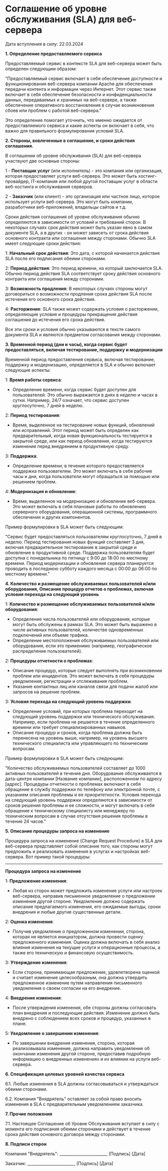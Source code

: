 <h1>Соглашение об уровне обслуживания (SLA) для веб-сервера</h1>

Дата вступления в силу: 22.03.2024

**1. Определение предоставляемого сервиса**

Предоставляемый сервис в контексте SLA для веб-сервера может быть определен следующим образом:

"Предоставляемый сервис включает в себя обеспечение доступности и функционирования веб-сервера компании Apache для обеспечения передачи контента и информации через Интернет. Этот сервис также включает в себя обеспечение безопасности и конфиденциальности данных, передаваемых и хранимых на веб-сервере, а также обеспечение оперативного восстановления в случае возникновения сбоев или проблем с работой веб-сервера."

Это определение помогает уточнить, что именно ожидается от предоставляемого сервиса и какие аспекты он включает в себя, что важно для правильного формулирования условий SLA.

**2. Cтороны, вовлеченные в соглашение, и сроки действия соглашения.**

В соглашении об уровне обслуживания (SLA) для веб-сервера участвуют две основные стороны: 

1 - **Поставщик услуг** (или исполнитель) - это компания или организация, которая предоставляет услуги веб-сервера. Это может быть хостинг-провайдер, IT-компания или любой другой поставщик услуг в области веб-хостинга и обслуживания серверов.

2 - **Заказчик** (или клиент) - это организация или частное лицо, которое использует услуги веб-сервера. Это могут быть компании, разработчики веб-приложений, владельцы сайтов и т.д.

Сроки действия соглашения об уровне обслуживания обычно определяются в зависимости от условий и требований сторон. В некоторых случаях срок действия может быть указан явно в самом документе SLA, а в других - он может зависеть от срока действия основного контракта или соглашения между сторонами. Обычно SLA имеет следующие сроки действия:

1: **Начальный срок действия**: Это дата, с которой начинается действие SLA после его подписания обеими сторонами.

2: **Период действия**: Это период времени, на который заключается SLA. Обычно период действия SLA соответствует сроку действия основного контракта или соглашения между сторонами.

3: **Возможность продления**: В некоторых случаях стороны могут договориться о возможности продления срока действия SLA после истечения его основного срока действия. 

4: **Расторжение**: SLA также может содержать условия о расторжении, определяющие условия и процедуры прекращения действия соглашения до истечения его срока действия.

Все эти сроки и условия обычно указываются в тексте самого документа SLA и являются предметом согласования между сторонами.

**3. Временной период (дни и часы), когда сервис будет предоставляться, включая тестирование, поддержку и модернизации**

Временной период предоставления сервиса, включая тестирование, поддержку и модернизацию, определяется в SLA и обычно включает следующие аспекты:

1: **Время работы сервиса**:
   - Определение времени, когда сервис будет доступен для пользователей. Это обычно выражается в днях в неделю и часах в сутки. Например, 24/7 означает, что сервис доступен круглосуточно, 7 дней в неделю.

2: **Период тестирования**:
   - Время, выделенное на тестирование новых функций, обновлений или исправлений. Этот период может быть определен как предварительный, когда новая функциональность тестируется в закрытой среде, или как период обновления, когда тестируются изменения перед внедрением в продуктивную среду.

3: **Поддержка**:
   - Определение времени, в течение которого предоставляется поддержка пользователям. Это может включать в себя рабочие часы и дни, когда пользователи могут обращаться за помощью или решением проблем.

4: **Модернизация и обновление**:
   - Время, выделенное на модернизацию и обновление веб-сервера. Это может включать в себя плановые работы по обновлению серверного оборудования, операционной системы, программного обеспечения и других компонентов.

Пример формулировки в SLA может быть следующим:

"Сервис будет предоставляться пользователям круглосуточно, 7 дней в неделю. Период тестирования новых функций составляет 3 дня, включая предварительное тестирование в закрытой среде и обновление в продуктивной среде. Поддержка пользователям будет доступна с понедельника по пятницу с 9:00 до 18:00 по местному времени. Период модернизации и обновления сервера планируется проводить в последнюю субботу каждого месяца с 00:00 до 06:00 по местному времени."

**4. Количество и размещение обслуживаемых пользователей и/или оборудования, Описание процедур отчетов о проблемах, включая условия перехода на следующий уровень**


1: **Количество и размещение обслуживаемых пользователей и/или оборудования**:
   - Определение числа пользователей или оборудования, которые могут быть обслужены в рамках SLA. Это может быть выражено в числе активных пользователей, количестве одновременных подключений или объеме трафика.
   - Определение местоположения обслуживаемых пользователей или оборудования, если это применимо (например, географическое распределение пользователей).

2: **Процедуры отчетности о проблемах**:
   - Описание процедур, которые следует выполнять при возникновении проблем или инцидентов. Это может включать в себя процедуры уведомления, регистрации и отслеживания проблем.
   - Указание контактных лиц или каналов связи для подачи жалоб или запросов на решение проблем.

3: **Условия перехода на следующий уровень поддержки**:
   - Определение условий, при которых проблема переходит на следующий уровень поддержки или технического обслуживания. Например, если проблема не решается в течение определенного времени или требует специализированных навыков.
   - Описание процедур и сроков, когда проблема должна быть перенесена на уровень выше, например, на уровень высшего технического специалиста или управляющего по техническим вопросам.

Пример формулировки в SLA может быть следующим:

"Количество обслуживаемых пользователей составляет до 1000 активных пользователей в течение дня. Оборудование обслуживается в дата-центре компании [Название компании], расположенном по адресу [адрес]. Процедуры отчетности о проблемах включают в себя обращение в службу поддержки по телефону или электронной почте, с указанием описания проблемы и ее приоритетности. Условия перехода на следующий уровень поддержки определяются в зависимости от сроков решения проблемы и ее сложности, и могут включать в себя обращение к техническому специалисту или менеджеру по техническим вопросам в случае отсутствия решения проблемы в течение 24 часов."





**5. Описание процедуры запроса на изменение**

Процедура запроса на изменение (Change Request Procedure) в SLA для веб-сервера представляет собой описание того, как стороны могут предложить и реализовать изменения в услугах и настройках веб-сервера. Вот пример такой процедуры:

---

**Процедура запроса на изменение**

1: **Предложение изменения**:
   - Любая из сторон может предложить изменение услуги или настроек веб-сервера, направив письменное уведомление о предложении изменения другой стороне. Уведомление должно содержать описание предлагаемого изменения, его ожидаемые выгоды, сроки внедрения и любые другие существенные детали.

2: **Оценка изменения**:
   - Получив уведомление о предложенном изменении, сторона, которая не является инициатором, должна провести оценку предложенного изменения. Оценка должна включать в себя анализ влияния изменения на текущие услуги и операционные процессы, а также его техническую и финансовую осуществимость.

3: **Утверждение изменения**:
   - Если сторона, принимающая предложение, удовлетворена оценкой и считает изменение целесообразным, она должна утвердить предложенное изменение путем направления письменного уведомления о своем согласии на его внедрение.

4: **Внедрение изменения**:
   - После утверждения изменения, обе стороны должны согласовать план внедрения и последующие действия. Изменение должно быть внедрено с соблюдением всех сроков и процедур, указанных в плане.

5: **Уведомление о завершении изменения**:
   - По завершении внедрения изменения, сторона, которая реализовывала изменение, должна направить уведомление об окончании изменения другой стороне, предоставив подробную информацию о внедренных изменениях и их влиянии на услуги веб-сервера.


**6. Cпецификация целевых уровней качества сервиса**

6.1. Любые изменения в SLA должны согласовываться и утверждаться обеими сторонами.

6.2. Компания "Внядрятель" оставляет за собой право вносить изменения в SLA с предварительным уведомлением заказчика.

**7. Прочие положения**

7.1. Настоящее Соглашение об Уровне Обслуживания вступает в силу с момента его подписания обеими сторонами и действует в течение срока действия основного договора между сторонами.

**8. Подписи сторон**

Компания "Внядрятель": ________________________ [Подпись] [Дата]

Заказчик: ________________________ [Подпись] [Дата]
